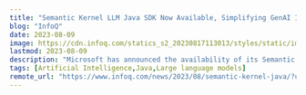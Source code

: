 ```yaml
---
title: "Semantic Kernel LLM Java SDK Now Available, Simplifying GenAI Integration"
blog: "InfoQ"
date: 2023-08-09
image: https://cdn.infoq.com/statics_s2_20230817113013/styles/static/images/logo/logo-big.jpg
lastmod: 2023-08-09
description: "Microsoft has announced the availability of its Semantic Kernel software development kit (SDK) for Java, designed to mesh Large Language Models (LLMs) with popu..."
tags: [Artificial Intelligence,Java,Large language models]
remote_url: "https://www.infoq.com/news/2023/08/semantic-kernel-java/?utm_campaign=infoq_content&utm_source=infoq&utm_medium=feed&utm_term=Java"
---
```

